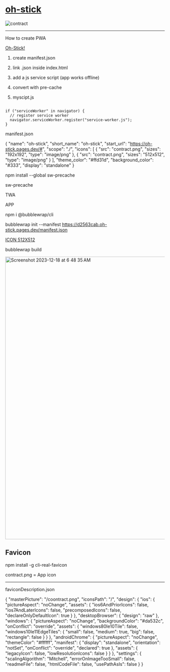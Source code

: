 # <a href="https://sudo-self.github.io/oh-stick/">oh-stick</a>&nbsp;
![contract](https://github.com/sudo-self/oh-stick/assets/119916323/7d5d53ef-a8e0-456a-891c-32afc0e12f06)<hr>


How to create PWA

[Oh-Stick!](https://oh-stick.vercel.app/)

1. create manifest.json

2. link .json inside index.html

2. add a js service script (app works offline)

4. convert with pre-cache

5. myscipt.js

  <code> 
if ("serviceWorker" in navigator) {
  // register service worker
  navigator.serviceWorker.register("service-worker.js");
}</code>


manifest.json
 
 {
  "name": "oh-stick",
  "short_name": "oh-stick",
  "start_url": "https://oh-stick.pages.dev/#",
  "scope": "./",
  "icons": [
    {
      "src": "contract.png",
      "sizes": "192x192",
      "type": "image/png"
    },
    {
      "src": "contract.png",
      "sizes": "512x512",
      "type": "image/png"
    }
  ],
  "theme_color": "#ffd31d",
  "background_color": "#333",
  "display": "standalone"
}
<br>

npm install --global sw-precache

sw-precache

TWA

APP

npm i @bubblewrap/cli

bubblewrap init --manifest https://d2563cab.oh-stick.pages.dev/manifest.json  

[ICON 512X512](https://bucket.jessejesse.com/android-chrome-512x512.png)

bubblewrap build

<img width="889" alt="Screenshot 2023-12-18 at 6 48 35 AM" src="https://github.com/sudo-self/oh-stick/assets/119916323/a2e6e9ed-626a-4e4c-9b5a-f40a88b2ec3f"><br>

## Favicon

npm install -g cli-real-favicon

contract.png = App icon


<hr>


faviconDescription.json

{
    "masterPicture": "/coontract.png",
    "iconsPath": "/",
    "design": {
        "ios": {
            "pictureAspect": "noChange",
            "assets": {
                "ios6AndPriorIcons": false,
                "ios7AndLaterIcons": false,
                "precomposedIcons": false,
                "declareOnlyDefaultIcon": true
            }
        },
        "desktopBrowser": {
            "design": "raw"
        },
        "windows": {
            "pictureAspect": "noChange",
            "backgroundColor": "#da532c",
            "onConflict": "override",
            "assets": {
                "windows80Ie10Tile": false,
                "windows10Ie11EdgeTiles": {
                    "small": false,
                    "medium": true,
                    "big": false,
                    "rectangle": false
                }
            }
        },
        "androidChrome": {
            "pictureAspect": "noChange",
            "themeColor": "#ffffff",
            "manifest": {
                "display": "standalone",
                "orientation": "notSet",
                "onConflict": "override",
                "declared": true
            },
            "assets": {
                "legacyIcon": false,
                "lowResolutionIcons": false
            }
        }
    },
    "settings": {
        "scalingAlgorithm": "Mitchell",
        "errorOnImageTooSmall": false,
        "readmeFile": false,
        "htmlCodeFile": false,
        "usePathAsIs": false
    }
}
